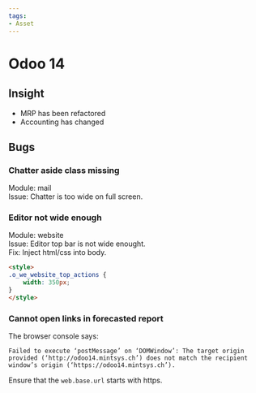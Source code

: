 ```yaml
---
tags:
- Asset
---
```

# Odoo 14

## Insight

- MRP has been refactored
- Accounting has changed

## Bugs

### Chatter aside class missing

Module: mail  
Issue: Chatter is too wide on full screen.  

### Editor not wide enough

Module: website  
Issue: Editor top bar is not wide enought.  
Fix: Inject html/css into body.

```html
<style>
.o_we_website_top_actions {
	width: 350px;
}
</style>
```

### Cannot open links in forecasted report

The browser console says:

```
Failed to execute ‘postMessage’ on ‘DOMWindow’: The target origin provided (‘http://odoo14.mintsys.ch’) does not match the recipient window’s origin (‘https://odoo14.mintsys.ch’).
```

Ensure that the `web.base.url` starts with https.